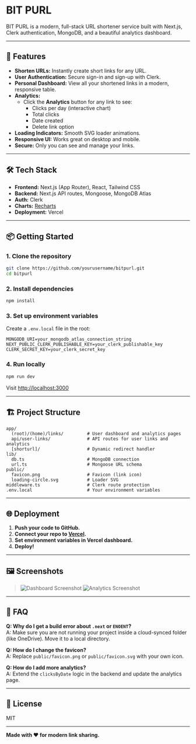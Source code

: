 # BIT PURL

BIT PURL is a modern, full-stack URL shortener service built with Next.js, Clerk authentication, MongoDB, and a beautiful analytics dashboard.

---

## 🚀 Features

- **Shorten URLs:** Instantly create short links for any URL.
- **User Authentication:** Secure sign-in and sign-up with Clerk.
- **Personal Dashboard:** View all your shortened links in a modern, responsive table.
- **Analytics:**  
  - Click the **Analytics** button for any link to see:
    - Clicks per day (interactive chart)
    - Total clicks
    - Date created
    - Delete link option
- **Loading Indicators:** Smooth SVG loader animations.
- **Responsive UI:** Works great on desktop and mobile.
- **Secure:** Only you can see and manage your links.

---

## 🛠️ Tech Stack

- **Frontend:** Next.js (App Router), React, Tailwind CSS
- **Backend:** Next.js API routes, Mongoose, MongoDB Atlas
- **Auth:** Clerk
- **Charts:** [Recharts](https://recharts.org/)
- **Deployment:** Vercel

---

## 📦 Getting Started

### 1. **Clone the repository**

```sh
git clone https://github.com/yourusername/bitpurl.git
cd bitpurl
```

### 2. **Install dependencies**

```sh
npm install
```

### 3. **Set up environment variables**

Create a `.env.local` file in the root:

```env
MONGODB_URI=your_mongodb_atlas_connection_string
NEXT_PUBLIC_CLERK_PUBLISHABLE_KEY=your_clerk_publishable_key
CLERK_SECRET_KEY=your_clerk_secret_key
```

### 4. **Run locally**

```sh
npm run dev
```

Visit [http://localhost:3000](http://localhost:3000)

---

## 🏗️ Project Structure

```
app/
  (root)/(home)/links/         # User dashboard and analytics pages
  api/user-links/              # API routes for user links and analytics
  [shorturl]/                  # Dynamic redirect handler
lib/
  db.ts                        # MongoDB connection
  url.ts                       # Mongoose URL schema
public/
  favicon.png                  # Favicon (link icon)
  loading-circle.svg           # Loader SVG
middleware.ts                  # Clerk route protection
.env.local                     # Your environment variables
```

---

## 🌐 Deployment

1. **Push your code to GitHub.**
2. **Connect your repo to [Vercel](https://vercel.com/).**
3. **Set environment variables in Vercel dashboard.**
4. **Deploy!**

---

## 🖼️ Screenshots

> ![Dashboard Screenshot](./public/dashboard-screenshot.png)
> ![Analytics Screenshot](./public/analytics-screenshot.png)

---

## 🙋 FAQ

**Q: Why do I get a build error about `.next` or `ENOENT`?**  
A: Make sure you are not running your project inside a cloud-synced folder (like OneDrive). Move it to a local directory.

**Q: How do I change the favicon?**  
A: Replace `public/favicon.png` or `public/favicon.svg` with your own icon.

**Q: How do I add more analytics?**  
A: Extend the `clicksByDate` logic in the backend and update the analytics page.

---

## 📄 License

MIT

---

**Made with ❤️ for modern link sharing.**
